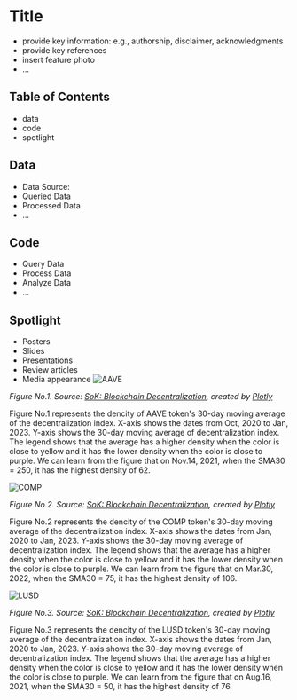 # Title
- provide key information: e.g., authorship, disclaimer, acknowledgments
- provide key references 
- insert feature photo 
- ...

## Table of Contents
- data
- code
- spotlight



## Data
- Data Source:
- Queried Data
- Processed Data
- ...


## Code
- Query Data
- Process Data
- Analyze Data
- ...

## Spotlight
- Posters
- Slides
- Presentations
- Review articles
- Media appearance
![AAVE](https://github.com/yutongquan/portfolio/blob/main/code/image/figure%201.png)

*Figure No.1. Source: [SoK: Blockchain Decentralization](https://github.com/SciEcon/SoK_Blockchain_Decentralization/), created by [Plotly](https://plotly.com/python/)*

Figure No.1 represents the dencity of AAVE token's 30-day moving average of the decentralization index. X-axis shows the dates from Oct, 2020 to Jan, 2023. Y-axis shows the 30-day moving average of decentralization index. The legend shows that the average has a higher density when the color is close to yellow and it has the lower density when the color is close to purple. We can learn from the figure that on Nov.14, 2021, when the SMA30 = 250, it has the highest density of 62.

![COMP](https://github.com/yutongquan/portfolio/blob/main/code/image/figure%202.png)

*Figure No.2. Source: [SoK: Blockchain Decentralization](https://github.com/SciEcon/SoK_Blockchain_Decentralization/), created by [Plotly](https://plotly.com/python/)*

Figure No.2 represents the dencity of the COMP token's 30-day moving average of the decentralization index. X-axis shows the dates from Jan, 2020 to Jan, 2023. Y-axis shows the 30-day moving average of decentralization index. The legend shows that the average has a higher density when the color is close to yellow and it has the lower density when the color is close to purple. We can learn from the figure that on Mar.30, 2022, when the SMA30 = 75, it has the highest density of 106.

![LUSD](https://github.com/yutongquan/portfolio/blob/main/code/image/figure%203.png)

*Figure No.3. Source: [SoK: Blockchain Decentralization](https://github.com/SciEcon/SoK_Blockchain_Decentralization/), created by [Plotly](https://plotly.com/python/)*

Figure No.3 represents the dencity of the LUSD token's 30-day moving average of the decentralization index. X-axis shows the dates from Jan, 2020 to Jan, 2023. Y-axis shows the 30-day moving average of decentralization index. The legend shows that the average has a higher density when the color is close to yellow and it has the lower density when the color is close to purple. We can learn from the figure that on Aug.16, 2021, when the SMA30 = 50, it has the highest density of 76.


